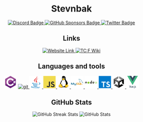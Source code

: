 <h1 align="center">Stevnbak</h1>
<div id="badges" align="center">
  <a href="https://discordapp.com/users/307900989455859723">
    <img src="https://img.shields.io/badge/Discord-grey?style=for-the-badge&logo=discord&logoColor=white" height="40" alt="Discord Badge" />
  </a>
  <a href="https://github.com/sponsors/stevnbak">
    <img src="https://img.shields.io/badge/GitHub Sponsors-darkgreen?style=for-the-badge&logo=githubsponsors&logoColor=white" height="40" alt="GitHub Sponsors Badge" />
  </a>
  <a href="https://twitter.com/Stevnbk">
    <img src="https://img.shields.io/badge/Twitter-blue?style=for-the-badge&logo=twitter&logoColor=white" height="40" alt="Twitter Badge" />
  </a>
</div>
<h2 align="center">Links</h2>
<div align="center">
  <a href="https://kasper.stevnbak.dk">
    <img src="https://img.shields.io/badge/Website-red?style=for-the-badge" height="40" alt="Website Link" />
  </a>
  <a href="https://thecyclefrontier.wiki">
    <img src="https://img.shields.io/badge/TC:F%20Wiki-orange?style=for-the-badge" height="40" alt="TC:F Wiki" />
  </a>
</div>
<h2 align="center">Languages and tools</h2>
<div align="center">
  <a href="https://www.w3schools.com/cs/" target="_blank" rel="noreferrer"> <img src="https://raw.githubusercontent.com/devicons/devicon/master/icons/csharp/csharp-original.svg" alt="csharp" width="40" height="40"/></a>
  <a href="https://git-scm.com/" target="_blank" rel="noreferrer"> <img src="https://www.vectorlogo.zone/logos/git-scm/git-scm-icon.svg" alt="git" width="40" height="40"/> </a>
  <a href="https://www.java.com" target="_blank" rel="noreferrer"> <img src="https://raw.githubusercontent.com/devicons/devicon/master/icons/java/java-original.svg" alt="java" width="40" height="40"/> </a>
  <a href="https://developer.mozilla.org/en-US/docs/Web/JavaScript" target="_blank" rel="noreferrer"> <img src="https://raw.githubusercontent.com/devicons/devicon/master/icons/javascript/javascript-original.svg" alt="javascript" width="40" height="40"/> </a>
  <a href="https://www.linux.org/" target="_blank" rel="noreferrer"> <img src="https://raw.githubusercontent.com/devicons/devicon/master/icons/linux/linux-original.svg" alt="linux" width="40" height="40"/> </a>
  <a href="https://www.mysql.com/" target="_blank" rel="noreferrer"> <img src="https://raw.githubusercontent.com/devicons/devicon/master/icons/mysql/mysql-original-wordmark.svg" alt="mysql" width="40" height="40"/> </a>
  <a href="https://nodejs.org" target="_blank" rel="noreferrer"> <img src="https://raw.githubusercontent.com/devicons/devicon/master/icons/nodejs/nodejs-original-wordmark.svg" alt="nodejs" width="40" height="40"/> </a>
  <a href="https://www.typescriptlang.org/" target="_blank" rel="noreferrer"> <img src="https://raw.githubusercontent.com/devicons/devicon/master/icons/typescript/typescript-original.svg" alt="typescript" width="40" height="40"/> </a>
  <a href="https://unity.com/" target="_blank" rel="noreferrer"> <img src="https://github.com/devicons/devicon/blob/master/icons/unity/unity-original.svg" alt="unity" width="40" height="40"/> </a>
  <a href="https://vuejs.org/" target="_blank" rel="noreferrer"> <img src="https://raw.githubusercontent.com/devicons/devicon/master/icons/vuejs/vuejs-original-wordmark.svg" alt="vuejs" width="40" height="40"/> </a>
</div>
<h2 align="center">GitHub Stats</h2>
<div align="center">
  <img src="http://github-readme-streak-stats.herokuapp.com?user=stevnbak&theme=onedark&hide_border=true&date_format=j%20M%5B%20Y%5D&mode=weekly" alt="GitHub Streak Stats" />
  <img src="https://github-readme-stats.vercel.app/api?username=stevnbak&show_icons=true&theme=onedark&hide_border=true&count_private=true&locale=en" alt="GitHub Stats" />
</div>
